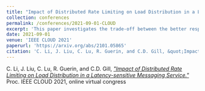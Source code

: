 ```yaml
---
title: "Impact of Distributed Rate Limiting on Load Distribution in a Latency-sensitive Messaging Service"
collection: conferences
permalink: /conferences/2021-09-01-CLOUD
excerpt: 'This paper investigates the trade-off between the better response time that load balancing affords from accessing more resources and the resulting increase in access delays when the resulting rate control function is also distributed'
date: 2021-09-01
venue: 'IEEE CLOUD 2021'
paperurl: 'https://arxiv.org/abs/2101.05865'
citation: 'C. Li, J. Liu, C. Lu, R. Guerin, and C.D. Gill, &quot;Impact of Distributed Rate Limiting on Load Distribution in a Latency-sensitive Messaging Service.&quot; Proc. IEEE CLOUD 2021, online virtual congress'
---
```


C. Li, J. Liu, C. Lu, R. Guerin, and C.D. Gill, [*"Impact of Distributed Rate Limiting on Load Distribution in a Latency-sensitive Messaging Service."*](https://arxiv.org/abs/2101.05865) 
 Proc. IEEE CLOUD 2021, online virtual congress